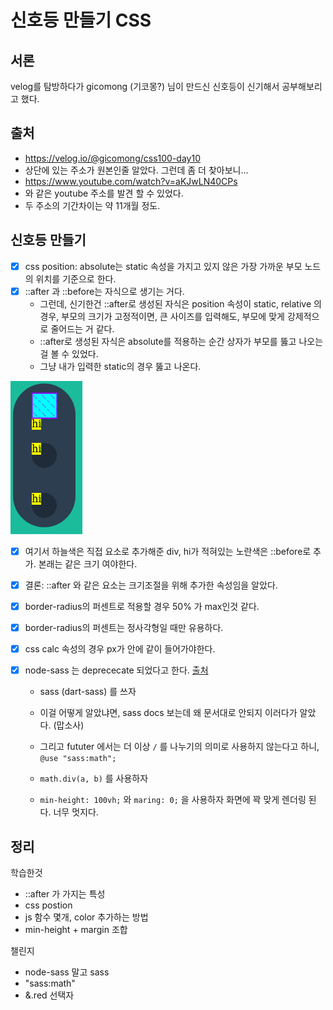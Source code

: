 # 신호등 만들기 CSS

## 서론

velog를 탐방하다가 gicomong (기코몽?) 님이 만드신 신호등이 신기해서 공부해보리고 했다.

## 출처
* https://velog.io/@gicomong/css100-day10
* 상단에 있는 주소가 원본인줄 알았다. 그런데 좀 더 찾아보니...
* https://www.youtube.com/watch?v=aKJwLN40CPs
* 와 같은 youtube 주소를 발견 할 수 있었다. 
* 두 주소의 기간차이는 약 11개월 정도.

## 신호등 만들기

- [x] css position: absolute는 static 속성을 가지고 있지 않은 가장 가까운 부모 노드의 위치를 기준으로 한다.
- [x] ::after 과 ::before는 자식으로 생기는 거다. 
  - 그런데, 신기한건 ::after로 생성된 자식은 position 속성이 static, relative 의 경우, 부모의 크기가 고정적이면, 큰 사이즈를 입력해도, 부모에 맞게 강제적으로 줄어드는 거 같다.
  - ::after로 생성된 자식은 absolute를 적용하는 순간 상자가 부모를 뚫고 나오는걸 볼 수 있었다.
  - 그냥 내가 입력한 static의 경우 뚫고 나온다.

![](presentation/스크린샷,%202021-05-21%2023-42-47.png) 

  - [x] 여기서 하늘색은 직접 요소로 추가해준 div, hi가 적혀있는 노란색은 ::before로 추가. 본래는 같은 크기 여야한다.
- [x] 결론: ::after 와 같은 요소는 크기조절을 위해 추가한 속성임을 알았다.
- [x] border-radius의 퍼센트로 적용할 경우 50% 가 max인것 같다.
- [x] border-radius의 퍼센트는 정사각형일 때만 유용하다.  
- [x] css calc 속성의 경우 px가 안에 같이 들어가야한다.

- [x] node-sass 는 deprececate 되었다고 한다. [출처](https://gold-dragon.tistory.com/182)
  - sass (dart-sass) 를 쓰자
  - 이걸 어떻게 알았냐면, sass docs 보는데 왜 문서대로 안되지 이러다가 알았다. (맙소사)
  - 그리고 fututer 에서는 더 이상 `/` 를 나누기의 의미로 사용하지 않는다고 하니, `@use "sass:math";`
  - `math.div(a, b)` 를 사용하자

  - `min-height: 100vh;` 와 `maring: 0;` 을 사용하자 화면에 꽉 맞게 렌더링 된다. 너무 멋지다.
## 정리
학습한것
- ::after 가 가지는 특성
- css postion
- js 함수 몇개, color 추가하는 방법
- min-height + margin 조합

챌린지
- node-sass 말고 sass
- "sass:math"
- &.red 선택자
